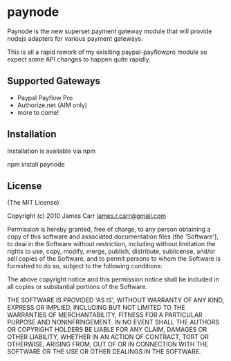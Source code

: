 # paynode
Paynode is the new superset payment gateway module that will provide nodejs
adapters for various payment gateways. 

This is all a rapid rework of my exisiting paypal-payflowpro module so expect
some API changes to happen quite rapidly.


## Supported Gateways
 * Paypal Payflow Pro
 * Authorize.net (AIM only)
 * more to come!

## Installation
Installation is available via npm

  npm install paynode

## License

(The MIT License)

Copyright (c) 2010 James Carr <james.r.carr@gmail.com>

Permission is hereby granted, free of charge, to any person obtaining
a copy of this software and associated documentation files (the
'Software'), to deal in the Software without restriction, including
without limitation the rights to use, copy, modify, merge, publish,
distribute, sublicense, and/or sell copies of the Software, and to
permit persons to whom the Software is furnished to do so, subject to
the following conditions:

The above copyright notice and this permission notice shall be
included in all copies or substantial portions of the Software.

THE SOFTWARE IS PROVIDED 'AS IS', WITHOUT WARRANTY OF ANY KIND,
EXPRESS OR IMPLIED, INCLUDING BUT NOT LIMITED TO THE WARRANTIES OF
MERCHANTABILITY, FITNESS FOR A PARTICULAR PURPOSE AND NONINFRINGEMENT.
IN NO EVENT SHALL THE AUTHORS OR COPYRIGHT HOLDERS BE LIABLE FOR ANY
CLAIM, DAMAGES OR OTHER LIABILITY, WHETHER IN AN ACTION OF CONTRACT,
TORT OR OTHERWISE, ARISING FROM, OUT OF OR IN CONNECTION WITH THE
SOFTWARE OR THE USE OR OTHER DEALINGS IN THE SOFTWARE.

